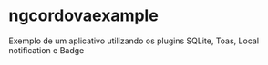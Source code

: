 # ngcordovaexample
Exemplo de um aplicativo utilizando os plugins SQLite, Toas, Local notification e Badge
